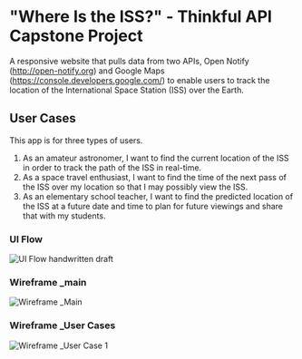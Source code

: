 # "Where Is the ISS?" - Thinkful API Capstone Project
A responsive website that pulls data from two APIs, Open Notify (http://open-notify.org) and Google Maps (https://console.developers.google.com/) to enable users to track the location of the International Space Station (ISS) over the Earth.

## User Cases
This app is for three types of users.
1. As an amateur astronomer, I want to find the current location of the ISS in order to track the path of the ISS in real-time.
2. As a space travel enthusiast, I want to find the time of the next pass of the ISS over my location so that I may possibly view the ISS.
3. As an elementary school teacher, I want to find the predicted location of the ISS at a future date and time to plan for future viewings and share that with my students.

### UI Flow
![UI Flow handwritten draft](https://github.com/KSherrell/where-is-the-iss-open-notify-api-capstone/blob/master/imgs/ui-flow.jpg)
### Wireframe _main
![Wireframe _Main](https://github.com/KSherrell/where-is-the-iss-open-notify-api-capstone/blob/master/wireframe/wireframe-iss-main.jpg)
### Wireframe _User Cases
![Wireframe _User Case 1](https://github.com/KSherrell/where-is-the-iss-open-notify-api-capstone/blob/master/wireframe/wireframe-iss-user-cases.jpg)
